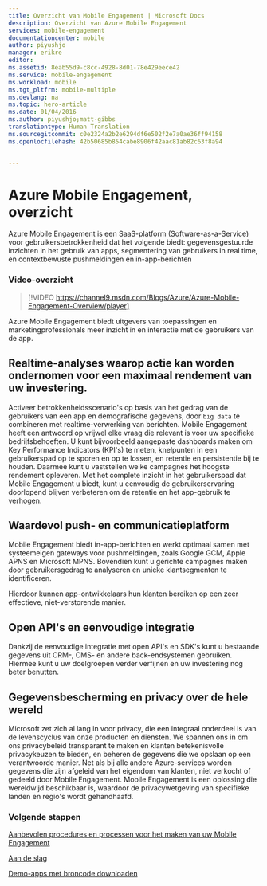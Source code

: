 ```yaml
---
title: Overzicht van Mobile Engagement | Microsoft Docs
description: Overzicht van Azure Mobile Engagement
services: mobile-engagement
documentationcenter: mobile
author: piyushjo
manager: erikre
editor: 
ms.assetid: 8eab55d9-c8cc-4928-8d01-78e429eece42
ms.service: mobile-engagement
ms.workload: mobile
ms.tgt_pltfrm: mobile-multiple
ms.devlang: na
ms.topic: hero-article
ms.date: 01/04/2016
ms.author: piyushjo;matt-gibbs
translationtype: Human Translation
ms.sourcegitcommit: c0e2324a2b2e6294df6e502f2e7a0ae36ff94158
ms.openlocfilehash: 42b50685b854cabe8906f42aac81ab82c63f8a94


---
```

# <a name="azure-mobile-engagement-overview"></a>Azure Mobile Engagement, overzicht
Azure Mobile Engagement is een SaaS-platform (Software-as-a-Service) voor gebruikersbetrokkenheid dat het volgende biedt: gegevensgestuurde inzichten in het gebruik van apps, segmentering van gebruikers in real time, en contextbewuste pushmeldingen en in-app-berichten

### <a name="overview-video"></a>Video-overzicht
> [!VIDEO https://channel9.msdn.com/Blogs/Azure/Azure-Mobile-Engagement-Overview/player]
> 
> 

Azure Mobile Engagement biedt uitgevers van toepassingen en marketingprofessionals meer inzicht in en interactie met de gebruikers van de app.

## <a name="real-time-actionable-analytics-to-maximize-return-on-investment"></a>Realtime-analyses waarop actie kan worden ondernomen voor een maximaal rendement van uw investering.
Activeer betrokkenheidsscenario's op basis van het gedrag van de gebruikers van een app en demografische gegevens, door `big data` te combineren met realtime-verwerking van berichten. Mobile Engagement heeft een antwoord op vrijwel elke vraag die relevant is voor uw specifieke bedrijfsbehoeften. U kunt bijvoorbeeld aangepaste dashboards maken om Key Performance Indicators (KPI's) te meten, knelpunten in een gebruikerspad op te sporen en op te lossen, en retentie en persistentie bij te houden. Daarmee kunt u vaststellen welke campagnes het hoogste rendement opleveren. Met het complete inzicht in het gebruikerspad dat Mobile Engagement u biedt, kunt u eenvoudig de gebruikerservaring doorlopend blijven verbeteren om de retentie en het app-gebruik te verhogen.

## <a name="value-added-push-and-communications-platform"></a>Waardevol push- en communicatieplatform
Mobile Engagement biedt in-app-berichten en werkt optimaal samen met systeemeigen gateways voor pushmeldingen, zoals Google GCM, Apple APNS en Microsoft MPNS. Bovendien kunt u gerichte campagnes maken door gebruikersgedrag te analyseren en unieke klantsegmenten te identificeren.

Hierdoor kunnen app-ontwikkelaars hun klanten bereiken op een zeer effectieve, niet-verstorende manier.

## <a name="open-apis-and-ease-of-integration"></a>Open API's en eenvoudige integratie
Dankzij de eenvoudige integratie met open API's en SDK's kunt u bestaande gegevens uit CRM-, CMS- en andere back-endsystemen gebruiken.  Hiermee kunt u uw doelgroepen verder verfijnen en uw investering nog beter benutten.

## <a name="data-protection--privacy-across-the-globe"></a>Gegevensbescherming en privacy over de hele wereld
Microsoft zet zich al lang in voor privacy, die een integraal onderdeel is van de levenscyclus van onze producten en diensten. We spannen ons in om ons privacybeleid transparant te maken en klanten betekenisvolle privacykeuzen te bieden, en beheren de gegevens die we opslaan op een verantwoorde manier. Net als bij alle andere Azure-services worden gegevens die zijn afgeleid van het eigendom van klanten, niet verkocht of gedeeld door Mobile Engagement. Mobile Engagement is een oplossing die wereldwijd beschikbaar is, waardoor de privacywetgeving van specifieke landen en regio's wordt gehandhaafd.

### <a name="next-steps"></a>Volgende stappen
[Aanbevolen procedures en processen voor het maken van uw Mobile Engagement](mobile-engagement-getting-started-best-practices.md)

[Aan de slag](/index.md)

[Demo-apps met broncode downloaden](https://aka.ms/azmedemoapps)




<!--HONumber=Jan17_HO5-->


